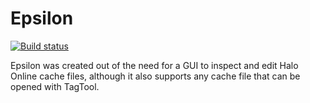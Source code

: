 # Epsilon

[![Build status](https://github.com/TheGuardians/Epsilon/actions/workflows/build.yml/badge.svg)](https://github.com/TheGuardians/Epsilon/actions)

Epsilon was created out of the need for a GUI to inspect and edit Halo Online cache files, although it also supports any cache file that can be opened with TagTool.
